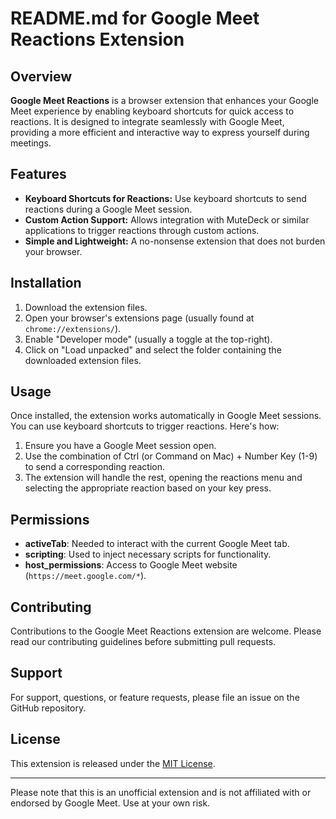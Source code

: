 # README.md for Google Meet Reactions Extension

## Overview

**Google Meet Reactions** is a browser extension that enhances your Google Meet experience by enabling keyboard shortcuts for quick access to reactions. It is designed to integrate seamlessly with Google Meet, providing a more efficient and interactive way to express yourself during meetings.

## Features

- **Keyboard Shortcuts for Reactions:** Use keyboard shortcuts to send reactions during a Google Meet session.
- **Custom Action Support:** Allows integration with MuteDeck or similar applications to trigger reactions through custom actions.
- **Simple and Lightweight:** A no-nonsense extension that does not burden your browser.

## Installation

1. Download the extension files.
2. Open your browser's extensions page (usually found at `chrome://extensions/`).
3. Enable "Developer mode" (usually a toggle at the top-right).
4. Click on "Load unpacked" and select the folder containing the downloaded extension files.

## Usage

Once installed, the extension works automatically in Google Meet sessions. You can use keyboard shortcuts to trigger reactions. Here's how:

1. Ensure you have a Google Meet session open.
2. Use the combination of Ctrl (or Command on Mac) + Number Key (1-9) to send a corresponding reaction.
3. The extension will handle the rest, opening the reactions menu and selecting the appropriate reaction based on your key press.

## Permissions

- **activeTab**: Needed to interact with the current Google Meet tab.
- **scripting**: Used to inject necessary scripts for functionality.
- **host_permissions**: Access to Google Meet website (`https://meet.google.com/*`).

## Contributing

Contributions to the Google Meet Reactions extension are welcome. Please read our contributing guidelines before submitting pull requests.

## Support

For support, questions, or feature requests, please file an issue on the GitHub repository.

## License

This extension is released under the [MIT License](https://opensource.org/licenses/MIT).

---

Please note that this is an unofficial extension and is not affiliated with or endorsed by Google Meet. Use at your own risk.
